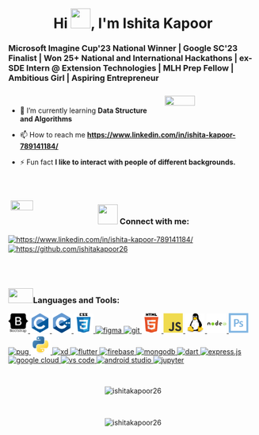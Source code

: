 <div>
<h1 align="center">Hi <img src="https://psdalumni.org/wp-content/uploads/2019/07/Wavehand.gif" width="40" height="40">, I'm Ishita Kapoor</h1>
<span>
<h3 align="left">Microsoft Imagine Cup'23 National Winner | Google SC'23 Finalist | Won 25+ National and International Hackathons | ex-SDE Intern @ Extension Technologies | MLH Prep Fellow | Ambitious Girl | Aspiring Entrepreneur </h3> 
<img align="right" height="35%" width="35%" style="margin: 10px 12px 2px 8px;" src="https://codecool.com/wp-content/uploads/2021/09/codergirl-hash-1024x972.jpg">
</span> 
<br>

- 🌱 I’m currently learning **Data Structure and Algorithms**

- 📫 How to reach me **https://www.linkedin.com/in/ishita-kapoor-789141184/**

- ⚡ Fun fact **I like to interact with people of different backgrounds.**
<br>
<br>
<span>
<img align="left" height="30%" width="30%" style="margin: 15px 25px 15px 5px;" src="https://i.pinimg.com/736x/ce/e7/ae/cee7ae7173d1bd33a1d2ee86cb4776cc.jpg">
<div align="right">
<h3 align="left"><img src="https://blogs.missouristate.edu/polsci/files/2019/08/handshake1.gif" width="40" height="40"> Connect with me:</h3>
</div>
<p align="left">
<a href="https://www.linkedin.com/in/ishita-kapoor-789141184/" target="blank"><img align="center" src="https://cliply.co/wp-content/uploads/2021/02/372102050_LINKEDIN_ICON_TRANSPARENT_1080.gif" alt="https://www.linkedin.com/in/ishita-kapoor-789141184/" height="60" width="60" /></a>
<a href="https://github.com/ishitakapoor26" target="blank"><img align="center" src="https://rapidapi.com/blog/wp-content/uploads/2017/01/octocat.gif" alt="https://github.com/ishitakapoor26" height="50" width="60" /></a>
</p>
</span>
<br>
<br>
<div>
<h3 align="left"><img src="https://i.pinimg.com/originals/46/c5/d8/46c5d8630eb4135dd94a82b39bcf0c6c.gif" width="50" height="30">Languages and Tools:</h3>
<p align="left"> <a href="https://getbootstrap.com" target="_blank"> <img src="https://raw.githubusercontent.com/devicons/devicon/master/icons/bootstrap/bootstrap-plain-wordmark.svg" alt="bootstrap" width="40" height="40"/> </a> <a href="https://www.cprogramming.com/" target="_blank"> <img src="https://raw.githubusercontent.com/devicons/devicon/master/icons/c/c-original.svg" alt="c" width="40" height="40"/> </a> <a href="https://www.w3schools.com/cpp/" target="_blank"> <img src="https://raw.githubusercontent.com/devicons/devicon/master/icons/cplusplus/cplusplus-original.svg" alt="cplusplus" width="40" height="40"/> </a> <a href="https://www.w3schools.com/css/" target="_blank"> <img src="https://raw.githubusercontent.com/devicons/devicon/master/icons/css3/css3-original-wordmark.svg" alt="css3" width="40" height="40"/> </a> <a href="https://www.figma.com/" target="_blank"> <img src="https://www.vectorlogo.zone/logos/figma/figma-icon.svg" alt="figma" width="40" height="40"/> </a> <a href="https://git-scm.com/" target="_blank"> <img src="https://www.vectorlogo.zone/logos/git-scm/git-scm-icon.svg" alt="git" width="40" height="40"/> </a> <a href="https://www.w3.org/html/" target="_blank"> <img src="https://raw.githubusercontent.com/devicons/devicon/master/icons/html5/html5-original-wordmark.svg" alt="html5" width="40" height="40"/> </a> <a href="https://developer.mozilla.org/en-US/docs/Web/JavaScript" target="_blank"> <img src="https://raw.githubusercontent.com/devicons/devicon/master/icons/javascript/javascript-original.svg" alt="javascript" width="40" height="40"/> </a> <a href="https://www.linux.org/" target="_blank"> <img src="https://raw.githubusercontent.com/devicons/devicon/master/icons/linux/linux-original.svg" alt="linux" width="40" height="40"/> </a> <a href="https://nodejs.org" target="_blank"> <img src="https://raw.githubusercontent.com/devicons/devicon/master/icons/nodejs/nodejs-original-wordmark.svg" alt="nodejs" width="40" height="40"/> </a> <a href="https://www.photoshop.com/en" target="_blank"> <img src="https://raw.githubusercontent.com/devicons/devicon/master/icons/photoshop/photoshop-line.svg" alt="photoshop" width="40" height="40"/> </a> <a href="https://pugjs.org" target="_blank"> <img src="https://cdn.worldvectorlogo.com/logos/pug.svg" alt="pug" width="40" height="40"/> </a> <a href="https://www.python.org" target="_blank"> <img src="https://raw.githubusercontent.com/devicons/devicon/master/icons/python/python-original.svg" alt="python" width="40" height="40"/> </a> <a href="https://www.adobe.com/products/xd.html" target="_blank"> <img src="https://cdn.worldvectorlogo.com/logos/adobe-xd.svg" alt="xd" width="40" height="40"/> </a> <a href="https://www.canva.com/" target="_blank"> <img src="https://static-00.iconduck.com/assets.00/flutter-icon-1651x2048-ojswpayr.png" alt="flutter" width="40" height="40"/> </a>
<a href="https://www.canva.com/" target="_blank"> <img src="https://firebase.google.com/static/downloads/brand-guidelines/PNG/logo-vertical.png" alt="firebase" width="40" height="40"/> </a>
<a href="https://www.canva.com/" target="_blank"> <img src="https://cdn.iconscout.com/icon/free/png-256/free-mongodb-5-1175140.png" alt="mongodb" width="40" height="40"/> </a>
<a href="https://www.canva.com/" target="_blank"> <img src="https://static-00.iconduck.com/assets.00/file-type-dartlang-icon-255x256-gx2fpt1m.png" alt="dart" width="40" height="40"/> </a>
<a href="https://www.canva.com/" target="_blank"> <img src="https://www.edureka.co/blog/wp-content/uploads/2019/07/express-logo.png" alt="express.js" width="40" height="40"/> </a>
<a href="https://www.canva.com/" target="_blank"> <img src="https://static-00.iconduck.com/assets.00/google-cloud-icon-2048x1646-7admxejz.png" alt="google cloud" width="40" height="40"/> </a>
<a href="https://www.canva.com/" target="_blank"> <img src="https://upload.wikimedia.org/wikipedia/commons/thumb/9/9a/Visual_Studio_Code_1.35_icon.svg/2048px-Visual_Studio_Code_1.35_icon.svg.png" alt="vs code" width="40" height="40"/> </a>
<a href="https://www.canva.com/" target="_blank"> <img src="https://cdn.iconscout.com/icon/free/png-256/free-android-studio-3251591-2724643.png" alt="android studio" width="40" height="40"/> </a>
<a href="https://www.canva.com/" target="_blank"> <img src="https://upload.wikimedia.org/wikipedia/commons/thumb/3/38/Jupyter_logo.svg/1200px-Jupyter_logo.svg.png" alt="jupyter" width="40" height="40"/> </a>
</p>
</div>
<br>
<center>
<p><img src="https://github-readme-stats.vercel.app/api/top-langs?username=ishitakapoor26&show_icons=true&locale=en&layout=compact" alt="ishitakapoor26" /></p>
<br>
<p><img align="center" src="https://github-readme-streak-stats.herokuapp.com/?user=ishitakapoor26&" alt="ishitakapoor26" /></p>
</center>
